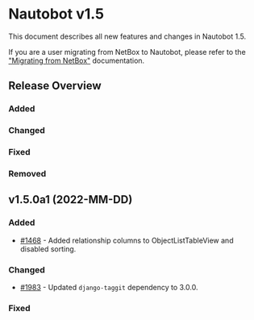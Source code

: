 <!-- markdownlint-disable MD024 -->

# Nautobot v1.5

This document describes all new features and changes in Nautobot 1.5.

If you are a user migrating from NetBox to Nautobot, please refer to the ["Migrating from NetBox"](../installation/migrating-from-netbox.md) documentation.

## Release Overview

### Added

### Changed

### Fixed

### Removed

## v1.5.0a1 (2022-MM-DD)

### Added

- [#1468](https://github.com/nautobot/nautobot/issues/1468) - Added relationship columns to ObjectListTableView and disabled sorting.

### Changed

- [#1983](https://github.com/nautobot/nautobot/issues/1983) - Updated `django-taggit` dependency to 3.0.0.

### Fixed
